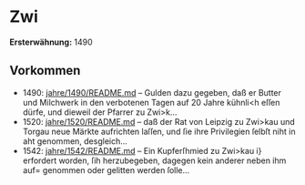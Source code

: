 # Zwi

**Ersterwähnung:** 1490

## Vorkommen
- 1490: [jahre/1490/README.md](../jahre/1490/README.md) – Gulden dazu gegeben,
daß er Butter und Milchwerk in den verbotenen Tagen
auf 20 Jahre kühnli<h eſſen dürfe, und dieweil der
Pfarrer zu Zwi>k...
- 1520: [jahre/1520/README.md](../jahre/1520/README.md) – daß der Rat von Leipzig zu Zwi>kau und Torgau
neue Märkte aufrichten laſſen, und ſie ihre Privilegien ſelbſt
niht in aht genommen, desgleich...
- 1542: [jahre/1542/README.md](../jahre/1542/README.md) – Ein Kupferſhmied zu Zwi>kau i} erfordert worden,
ſih herzubegeben, dagegen kein anderer neben ihm auf=
genommen oder gelitten werden ſolle...
